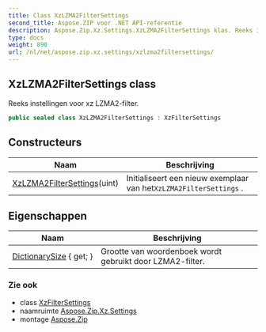```yaml
---
title: Class XzLZMA2FilterSettings
second_title: Aspose.ZIP voor .NET API-referentie
description: Aspose.Zip.Xz.Settings.XzLZMA2FilterSettings klas. Reeks instellingen voor xz LZMA2filter.
type: docs
weight: 890
url: /nl/net/aspose.zip.xz.settings/xzlzma2filtersettings/
---
```

## XzLZMA2FilterSettings class

Reeks instellingen voor xz LZMA2-filter.

```csharp
public sealed class XzLZMA2FilterSettings : XzFilterSettings
```

## Constructeurs

| Naam | Beschrijving |
| --- | --- |
| [XzLZMA2FilterSettings](xzlzma2filtersettings/)(uint) | Initialiseert een nieuw exemplaar van het`XzLZMA2FilterSettings` . |

## Eigenschappen

| Naam | Beschrijving |
| --- | --- |
| [DictionarySize](../../aspose.zip.xz.settings/xzlzma2filtersettings/dictionarysize/) { get; } | Grootte van woordenboek wordt gebruikt door LZMA2-filter. |

### Zie ook

* class [XzFilterSettings](../xzfiltersettings/)
* naamruimte [Aspose.Zip.Xz.Settings](../../aspose.zip.xz.settings/)
* montage [Aspose.Zip](../../)


